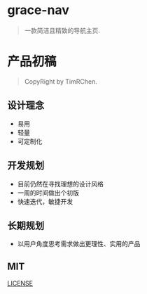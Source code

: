 # grace-nav
>   一款简洁且精致的导航主页.

# 产品初稿
>  CopyRight by TimRChen.

## 设计理念

-   易用
-   轻量
-   可定制化

## 开发规划

-   目前仍然在寻找理想的设计风格
-   一周的时间做出个初版
-   快速迭代，敏捷开发

## 长期规划

-   以用户角度思考需求做出更理性、实用的产品

## MIT
[LICENSE](https://github.com/TimRChen/grace-nav/blob/master/LICENSE)
